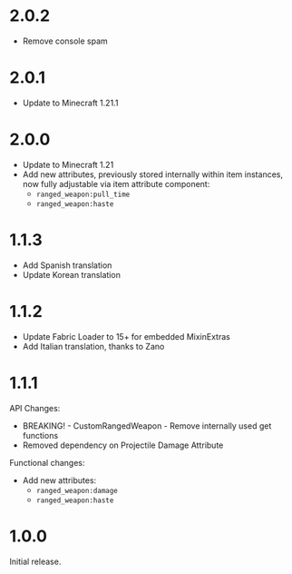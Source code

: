# 2.0.2

- Remove console spam

# 2.0.1

- Update to Minecraft 1.21.1

# 2.0.0

- Update to Minecraft 1.21
- Add new attributes, previously stored internally within item instances, now fully adjustable via item attribute component:
  - `ranged_weapon:pull_time`
  - `ranged_weapon:haste`

# 1.1.3

- Add Spanish translation
- Update Korean translation

# 1.1.2

- Update Fabric Loader to 15+ for embedded MixinExtras
- Add Italian translation, thanks to Zano

# 1.1.1

API Changes:
- BREAKING! - CustomRangedWeapon - Remove internally used get functions
- Removed dependency on Projectile Damage Attribute

Functional changes:
- Add new attributes:
  - `ranged_weapon:damage`
  - `ranged_weapon:haste`

# 1.0.0

Initial release.

#
